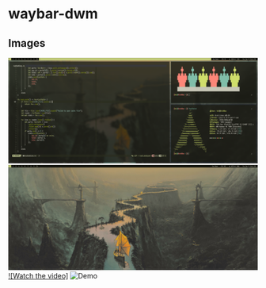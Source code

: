 # waybar-dwm

## Images

![1](assets/image1.png)
![2](assets/image2.png)
[![Watch the video]](https://youtu.be/H3KQDCjqJGE)
![Demo](assets/demo.gif)

